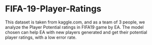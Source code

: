 # FIFA-19-Player-Ratings

This dataset is taken from kaggle.com, and as a team of 3 people, we analyze the Player Potential ratings in FIFA19 game by EA. 
The model chosen can help EA with new players generated and get their potential player ratings, with a low error rate. 
